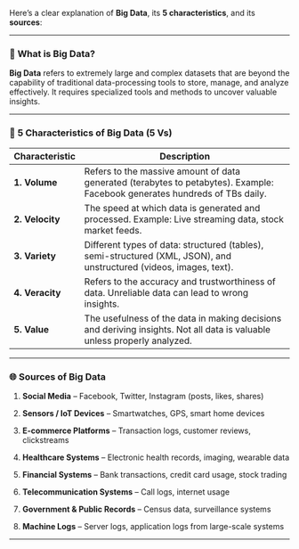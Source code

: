 Here’s a clear explanation of **Big Data**, its **5 characteristics**, and its **sources**:

---

### 📘 **What is Big Data?**

**Big Data** refers to extremely large and complex datasets that are beyond the capability of traditional data-processing tools to store, manage, and analyze effectively. It requires specialized tools and methods to uncover valuable insights.

---

### 📏 **5 Characteristics of Big Data (5 Vs)**

|Characteristic|Description|
|---|---|
|**1. Volume**|Refers to the massive amount of data generated (terabytes to petabytes). Example: Facebook generates hundreds of TBs daily.|
|**2. Velocity**|The speed at which data is generated and processed. Example: Live streaming data, stock market feeds.|
|**3. Variety**|Different types of data: structured (tables), semi-structured (XML, JSON), and unstructured (videos, images, text).|
|**4. Veracity**|Refers to the accuracy and trustworthiness of data. Unreliable data can lead to wrong insights.|
|**5. Value**|The usefulness of the data in making decisions and deriving insights. Not all data is valuable unless properly analyzed.|

---

### 🌐 **Sources of Big Data**

1. **Social Media** – Facebook, Twitter, Instagram (posts, likes, shares)
    
2. **Sensors / IoT Devices** – Smartwatches, GPS, smart home devices
    
3. **E-commerce Platforms** – Transaction logs, customer reviews, clickstreams
    
4. **Healthcare Systems** – Electronic health records, imaging, wearable data
    
5. **Financial Systems** – Bank transactions, credit card usage, stock trading
    
6. **Telecommunication Systems** – Call logs, internet usage
    
7. **Government & Public Records** – Census data, surveillance systems
    
8. **Machine Logs** – Server logs, application logs from large-scale systems
    

---

